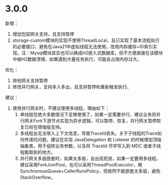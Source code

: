 # 3.0.0
新增：  
1. 增加包容网关支持，且支持暂停
2. storage-custom模块的实现不使用ThreadLocal，且只实现了基本流程执行的必要接口，避免在Java21中虚拟线程无法使用，改用内存缓存+ID索引实现。注：Mysql模块其实也可以换成H2嵌入式数据库，但不方便直接在该模块中做H2数据清理，如果遇到大量任务执行，可能会占用内存过大。

优化：  
1. 排他网关支持暂停
2. 修改并行网关，支持多入多出，且支持暂停和重新触发执行。

建议：
1. 使用并行网关时，不建议使用多线程，理由如下：
   1. 单线程在绝大多数情况下足够使用了。如果一定需要并行，建议业务将并行网关Fork下游节点实现为异步逻辑，可以暂停、恢复，并行网关暂停恢复已经在增强版支持。
   2. 多线程会无法带入上下文信息，导致TraceId丢失。关于子线程的Trace如何传递的问题，建议在实现 JavaDelegation 和 Listener 的时候增加顶级抽象类，用于组转业务参数，以及将 TraceId 尽早写入到 MDC 或者子线程能取到的地方。
   3. 并行网关多层嵌套时，如果太多层，会出现死锁，如果一定要用多线程，建议采用ForkJoinPool，也可以采用ThreadPoolExecutor，用SynchronousQueue+CallerRunsPolicy，但依然不能嵌套太多层，避免StackOverflow。
